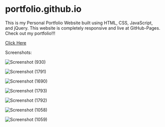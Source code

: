 # portfolio.github.io
This is my Personal Portfolio Website built using HTML, CSS, JavaScript, and jQuery.
This website is completely responsive and live at GitHub-Pages.
Check out my portfolio!!! 

[Click Here](https://debajyotitalukder2001.github.io/portfolio.github.io/)

Screenshots:


![Screenshot (930)](https://github.com/DebajyotiTalukder2001/portfolio.github.io/assets/136104351/05c2d1e4-7786-4c7e-b5e5-eb14bdf94d96)



![Screenshot (1791)](https://github.com/DebajyotiTalukder2001/portfolio.github.io/assets/136104351/a60e60ac-88cd-4382-9cf0-61ef371ee70c)


![Screenshot (1690)](https://github.com/DebajyotiTalukder2001/portfolio.github.io/assets/136104351/a540f18b-d8e2-4c14-9e72-1fc474ae2cf4)

![Screenshot (1793)](https://github.com/DebajyotiTalukder2001/portfolio.github.io/assets/136104351/b188e2c7-39fd-48e3-8171-16cb6f5b8f64)


![Screenshot (1792)](https://github.com/DebajyotiTalukder2001/portfolio.github.io/assets/136104351/c0a2ea03-7bbc-4458-9296-5b4a13cd193d)

![Screenshot (1058)](https://github.com/DebajyotiTalukder2001/portfolio.github.io/assets/136104351/4337eb75-cb3c-46fe-94ed-d447541e1464)

![Screenshot (1059)](https://github.com/DebajyotiTalukder2001/portfolio.github.io/assets/136104351/c94faf48-9d30-47a9-8356-bced3cf9d04a)


